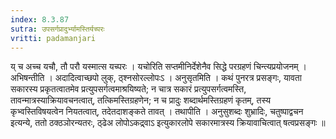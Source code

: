 ```yaml
---
index: 8.3.87
sutra: उपसर्गप्रादुर्भ्यामस्तिर्यच्परः
vritti: padamanjari
---
```


 य् च अच्च यचौ, तौ परौ यस्मात्स यच्परः । यचोरिति सप्तमीनिर्देशेनैव सिद्धे परग्रहणं चिन्त्यप्रयोजनम् । अभिषन्तीति । अदादित्वाच्छपो लुक्, ठ्श्नसोरल्लोपःऽ । अनुसृतमिति । कथं पुनरत्र प्रसङ्गः, यावता सकारस्य प्रकृतत्वातमेव प्रत्युपसर्गत्वमाश्रयिष्यते; न चात्र सकारं प्रत्युपसर्गत्वमस्ति, तावन्मात्रस्याक्रियावचनत्वात्, तत्किमस्तिग्रहणेन; न च प्रादुः शब्दार्थमस्तिग्रहणं कृतम्, तस्य कृभ्वस्तिविषयत्वेन नियतत्वात्, तदेतदाशङ्कते तावत् । तथापीति । अनुसुशब्दः शुभ्रादिः, चतुष्पाद्वचन इत्यन्ये, ततो ठक्ठञोरन्यतरः, ठ्ढेअ लोपोऽकद्र्वाऽ इत्युकारलोपे सकारमात्रस्य क्रियावाचित्वात् षत्वप्रसङ्गः ॥